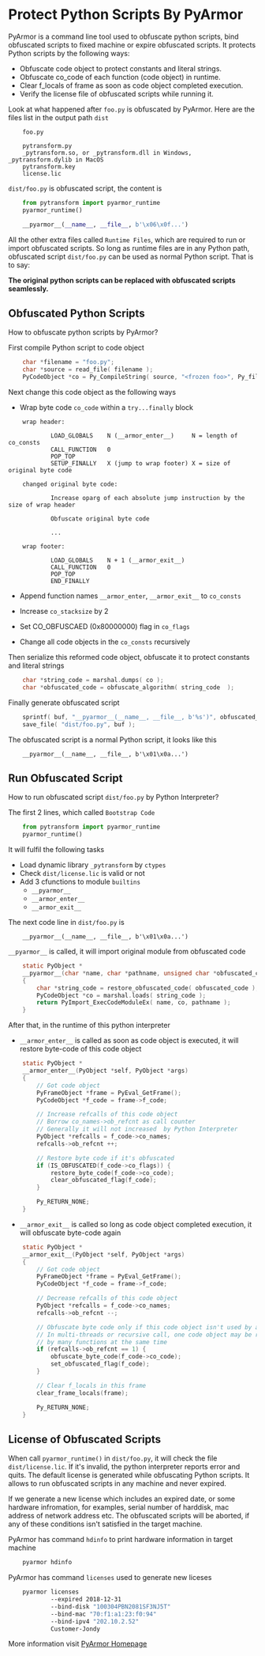 # Protect Python Scripts By PyArmor

PyArmor is a command line tool used to obfuscate python scripts, bind
obfuscated scripts to fixed machine or expire obfuscated scripts. It
protects Python scripts by the following ways:

* Obfuscate code object to protect constants and literal strings.
* Obfuscate co_code of each function (code object) in runtime.
* Clear f_locals of frame as soon as code object completed execution.
* Verify the license file of obfuscated scripts while running it.

Look at what happened after `foo.py` is obfuscated by PyArmor. Here
are the files list in the output path `dist`

```
    foo.py

    pytransform.py
    _pytransform.so, or _pytransform.dll in Windows, _pytransform.dylib in MacOS
    pytransform.key
    license.lic
```

`dist/foo.py` is obfuscated script, the content is

``` python
    from pytransform import pyarmor_runtime
    pyarmor_runtime()

    __pyarmor__(__name__, __file__, b'\x06\x0f...')
```

All the other extra files called `Runtime Files`, which are required to run or
import obfuscated scripts. So long as runtime files are in any Python path,
obfuscated script `dist/foo.py` can be used as normal Python script. That is to say:

**The original python scripts can be replaced with obfuscated scripts seamlessly.**

## Obfuscated Python Scripts

How to obfuscate python scripts by PyArmor?

First compile Python script to code object

``` c
    char *filename = "foo.py";
    char *source = read_file( filename );
    PyCodeObject *co = Py_CompileString( source, "<frozen foo>", Py_file_input );
```

Next change this code object as the following ways

* Wrap byte code `co_code` within a `try...finally` block

```
    wrap header:

            LOAD_GLOBALS    N (__armor_enter__)     N = length of co_consts
            CALL_FUNCTION   0
            POP_TOP
            SETUP_FINALLY   X (jump to wrap footer) X = size of original byte code

    changed original byte code:

            Increase oparg of each absolute jump instruction by the size of wrap header

            Obfuscate original byte code

            ...

    wrap footer:

            LOAD_GLOBALS    N + 1 (__armor_exit__)
            CALL_FUNCTION   0
            POP_TOP
            END_FINALLY
```

* Append function names `__armor_enter`, `__armor_exit__` to `co_consts`

* Increase `co_stacksize` by 2

* Set CO_OBFUSCAED (0x80000000) flag in `co_flags`

* Change all code objects in the `co_consts` recursively

Then serialize this reformed code object, obfuscate it to protect constants and literal strings

``` c
    char *string_code = marshal.dumps( co );
    char *obfuscated_code = obfuscate_algorithm( string_code  );
```

Finally generate obfuscated script

``` c
    sprintf( buf, "__pyarmor__(__name__, __file__, b'%s')", obfuscated_code );
    save_file( "dist/foo.py", buf );
```

The obfuscated script is a normal Python script, it looks like this

```
    __pyarmor__(__name__, __file__, b'\x01\x0a...')
```

## Run Obfuscated Script

How to run obfuscated script `dist/foo.py` by Python Interpreter?

The first 2 lines, which called `Bootstrap Code`

``` python
    from pytransform import pyarmor_runtime
    pyarmor_runtime()
```

It will fulfil the following tasks

* Load dynamic library `_pytransform` by `ctypes`
* Check `dist/license.lic` is valid or not
* Add 3 cfunctions to module `builtins`
  * `__pyarmor__`
  * `__armor_enter__`
  * `__armor_exit__`

The next code line in `dist/foo.py` is

```
    __pyarmor__(__name__, __file__, b'\x01\x0a...')

```
`__pyarmor__` is called, it will import original module from obfuscated code

```c
    static PyObject *
    __pyarmor__(char *name, char *pathname, unsigned char *obfuscated_code)
    {
        char *string_code = restore_obfuscated_code( obfuscated_code );
        PyCodeObject *co = marshal.loads( string_code );
        return PyImport_ExecCodeModuleEx( name, co, pathname );
    }
```

After that, in the runtime of this python interpreter

* `__armor_enter__` is called as soon as code object is executed, it
  will restore byte-code of this code object

``` c
    static PyObject *
    __armor_enter__(PyObject *self, PyObject *args)
    {
        // Got code object
        PyFrameObject *frame = PyEval_GetFrame();
        PyCodeObject *f_code = frame->f_code;

        // Increase refcalls of this code object
        // Borrow co_names->ob_refcnt as call counter
        // Generally it will not increased  by Python Interpreter
        PyObject *refcalls = f_code->co_names;
        refcalls->ob_refcnt ++;

        // Restore byte code if it's obfuscated
        if (IS_OBFUSCATED(f_code->co_flags)) {
            restore_byte_code(f_code->co_code);
            clear_obfuscated_flag(f_code);
        }

        Py_RETURN_NONE;
    }
```

* `__armor_exit__` is called so long as code object completed
  execution, it will obfuscate byte-code again

``` c
    static PyObject *
    __armor_exit__(PyObject *self, PyObject *args)
    {
        // Got code object
        PyFrameObject *frame = PyEval_GetFrame();
        PyCodeObject *f_code = frame->f_code;

        // Decrease refcalls of this code object
        PyObject *refcalls = f_code->co_names;
        refcalls->ob_refcnt --;

        // Obfuscate byte code only if this code object isn't used by any function
        // In multi-threads or recursive call, one code object may be referenced
        // by many functions at the same time
        if (refcalls->ob_refcnt == 1) {
            obfuscate_byte_code(f_code->co_code);
            set_obfuscated_flag(f_code);
        }

        // Clear f_locals in this frame
        clear_frame_locals(frame);

        Py_RETURN_NONE;
    }
```

## License of Obfuscated Scripts

When call `pyarmor_runtime()` in `dist/foo.py`, it will check the file
`dist/license.lic`. If it's invalid, the python interpreter reports
error and quits. The default license is generated while obfuscating
Python scripts. It allows to run obfuscated scripts in any machine and
never expired.

If we generate a new license which includes an expired date, or some
hardware infromation, for examples, serial number of harddisk, mac
address of network address etc. The obfuscated scripts will be
aborted, if any of these conditions isn't satisfied in the target
machine.

PyArmor has command `hdinfo` to print hardware information in target machine

```bash
    pyarmor hdinfo
```

PyArmor has command `licenses` used to generate new liceses

``` bash
    pyarmor licenses
            --expired 2018-12-31
            --bind-disk "100304PBN2081SF3NJ5T"
            --bind-mac "70:f1:a1:23:f0:94"
            --bind-ipv4 "202.10.2.52"
            Customer-Jondy
```

More information visit [PyArmor Homepage](http://pyarmor.dashingsoft.com/)
